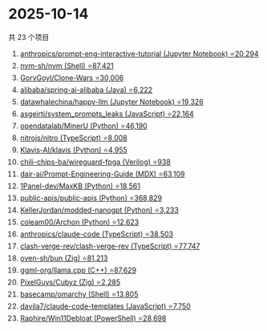 # 2025-10-14

共 23 个项目

<!-- BEGIN GITHUB -->
<!-- 最后更新时间 2025-10-14 19:07:44 +0800 -->
1. [anthropics/prompt-eng-interactive-tutorial (Jupyter Notebook) ⭐20,294](https://github.com/anthropics/prompt-eng-interactive-tutorial)
1. [nvm-sh/nvm (Shell) ⭐87,421](https://github.com/nvm-sh/nvm)
1. [GorvGoyl/Clone-Wars ⭐30,006](https://github.com/GorvGoyl/Clone-Wars)
1. [alibaba/spring-ai-alibaba (Java) ⭐6,222](https://github.com/alibaba/spring-ai-alibaba)
1. [datawhalechina/happy-llm (Jupyter Notebook) ⭐19,326](https://github.com/datawhalechina/happy-llm)
1. [asgeirtj/system_prompts_leaks (JavaScript) ⭐22,164](https://github.com/asgeirtj/system_prompts_leaks)
1. [opendatalab/MinerU (Python) ⭐46,190](https://github.com/opendatalab/MinerU)
1. [nitrojs/nitro (TypeScript) ⭐8,008](https://github.com/nitrojs/nitro)
1. [Klavis-AI/klavis (Python) ⭐4,955](https://github.com/Klavis-AI/klavis)
1. [chili-chips-ba/wireguard-fpga (Verilog) ⭐938](https://github.com/chili-chips-ba/wireguard-fpga)
1. [dair-ai/Prompt-Engineering-Guide (MDX) ⭐63,109](https://github.com/dair-ai/Prompt-Engineering-Guide)
1. [1Panel-dev/MaxKB (Python) ⭐18,561](https://github.com/1Panel-dev/MaxKB)
1. [public-apis/public-apis (Python) ⭐368,829](https://github.com/public-apis/public-apis)
1. [KellerJordan/modded-nanogpt (Python) ⭐3,233](https://github.com/KellerJordan/modded-nanogpt)
1. [coleam00/Archon (Python) ⭐12,623](https://github.com/coleam00/Archon)
1. [anthropics/claude-code (TypeScript) ⭐38,503](https://github.com/anthropics/claude-code)
1. [clash-verge-rev/clash-verge-rev (TypeScript) ⭐77,747](https://github.com/clash-verge-rev/clash-verge-rev)
1. [oven-sh/bun (Zig) ⭐81,213](https://github.com/oven-sh/bun)
1. [ggml-org/llama.cpp (C++) ⭐87,629](https://github.com/ggml-org/llama.cpp)
1. [PixelGuys/Cubyz (Zig) ⭐2,285](https://github.com/PixelGuys/Cubyz)
1. [basecamp/omarchy (Shell) ⭐13,805](https://github.com/basecamp/omarchy)
1. [davila7/claude-code-templates (JavaScript) ⭐7,750](https://github.com/davila7/claude-code-templates)
1. [Raphire/Win11Debloat (PowerShell) ⭐28,698](https://github.com/Raphire/Win11Debloat)
<!-- END GITHUB -->